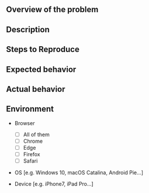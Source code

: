 ## Overview of the problem

<!-- 🐛Bug overview -->

<!-- 🤔you need support? please use Stack Overflow! -->

## Description

<!-- 🐛Bug detail -->

## Steps to Reproduce

<!--
1. First Step
2. Second Step
3. ...
-->

## Expected behavior

## Actual behavior

## Environment

- Browser
  - [ ] All of them
  - [ ] Chrome
  - [ ] Edge
  - [ ] Firefox
  - [ ] Safari

- OS
  [e.g. Windows 10, macOS Catalina, Android Pie...]

- Device
  [e.g. iPhone7, iPad Pro...]
